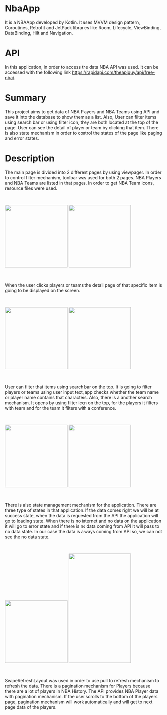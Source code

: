 # NbaApp
It is a NBAApp developed by Kotlin. It uses MVVM design pattern, Coroutines, Retrofit and JetPack libraries like Room, Lifecycle, ViewBinding, DataBinding, Hilt and Navigation.

# API
In this application, in order to access the data NBA API was used. It can be accessed with the following link https://rapidapi.com/theapiguy/api/free-nba/. 

# Summary
This project aims to get data of NBA Players and NBA Teams using API and save it into the database to show them as a list. Also, User can filter items using search bar or using filter icon, they are both located at the top of the page. User can see the detail of player or team by clicking that item. There is also state mechanism in order to control the states of the page like paging and error states.

# Description

The main page is divided into 2 different pages by using viewpager. In order to control filter mechanism, toolbar was used for both 2 pages. NBA Players and NBA Teams are listed in that pages. In order to get NBA Team icons, resource files were used.

<br>

<img src="https://user-images.githubusercontent.com/43845993/142883628-bd133c50-3688-4387-a43b-4848cf8eb8fa.png" width="200"> <img src="https://user-images.githubusercontent.com/43845993/142884797-aef40f60-6065-4346-8c6b-58174215e83d.png" width="200">


<br>

When the user clicks players or teams the detail page of that specific item is going to be displayed on the screen. 

<br>

<img src="https://user-images.githubusercontent.com/43845993/142885585-5453710d-9bd9-419f-b6f5-6f3faa0bbbda.png" width="200"> <img src="https://user-images.githubusercontent.com/43845993/142885603-3f4aff8b-ff2f-4ed4-95f7-8f68f8ab11f9.png" width="200">

<br>

User can filter that items using search bar on the top. It is going to filter players or teams using user input text, app checks whether the team name or player name contains that characters. Also, there is a another search mechanism. It opens by using filter icon on the top, for the players it filters with team and for the team it filters with a conference.

<br>

<img src="https://user-images.githubusercontent.com/43845993/142886473-2d36b49a-eb37-48a1-97a7-92a7a7724985.png" width="200"> <img src="https://user-images.githubusercontent.com/43845993/142886489-f689854b-62f7-4a6a-85e5-a8e0d02c1c3d.png" width="200">

<br>

There is also state management mechanism for the application. There are three type of states in that application. If the data comes right we will be at success state, when the data is requested from the API the application will go to loading state. When there is no internet and no data on the application it will go to error state and if there is no data coming from API it will pass to no data state. In our case the data is always coming from API so, we can not see the no data state.

<br>

<img src="https://user-images.githubusercontent.com/43845993/142887912-834fbf70-9de7-4c98-a1b8-f7287ab0f080.png" width="200"> <img src="https://user-images.githubusercontent.com/43845993/142887889-b1957adb-6f56-4249-bbc1-d8f48359e89e.png" width="200" height="350">

<br>

SwipeRefreshLayout was used in order to use pull to refresh mechanism to refresh the data. There is a pagination mechanism for Players because there are a lot of players in NBA History. The API provides NBA Player data with pagination mechanism. If the user scrolls to the bottom of the players page, pagination mechanism will work automatically and will get to next page data of the players.

<br>
